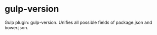 # gulp-version
Gulp plugin: gulp-version. Unifies all possible fields of package.json and bower.json.
